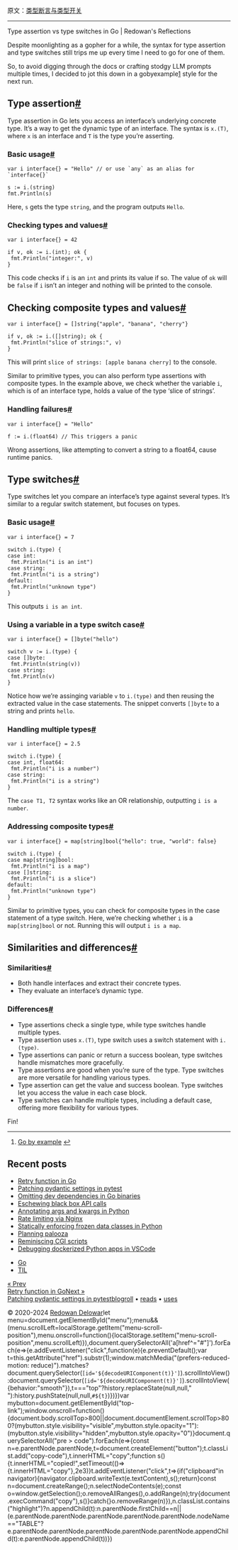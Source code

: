 原文：[类型断言与类型开关](https://rednafi.com/go/type_assertion_vs_type_switches/)

---

Type assertion vs type switches in Go | Redowan's Reflections



Despite moonlighting as a gopher for a while, the syntax for type assertion and type
switches still trips me up every time I need to go for one of them.

So, to avoid digging through the docs or crafting stodgy LLM prompts multiple times, I
decided to jot this down in a gobyexample[1](#fn:1) style for the next run.

## Type assertion[#](#type-assertion)

Type assertion in Go lets you access an interface’s underlying concrete type. It’s a way to
get the dynamic type of an interface. The syntax is `x.(T)`, where `x` is an interface and
`T` is the type you’re asserting.

### Basic usage[#](#basic-usage)


```
var i interface{} = "Hello" // or use `any` as an alias for `interface{}`

s := i.(string)
fmt.Println(s)

```
Here, `s` gets the type `string`, and the program outputs `Hello`.

### Checking types and values[#](#checking-types-and-values)


```
var i interface{} = 42

if v, ok := i.(int); ok {
 fmt.Println("integer:", v)
}

```
This code checks if `i` is an `int` and prints its value if so. The value of `ok` will be
`false` if `i` isn’t an integer and nothing will be printed to the console.

## Checking composite types and values[#](#checking-composite-types-and-values)


```
var i interface{} = []string{"apple", "banana", "cherry"}

if v, ok := i.([]string); ok {
 fmt.Println("slice of strings:", v)
}

```
This will print `slice of strings: [apple banana cherry]` to the console.

Similar to primitive types, you can also perform type assertions with composite types. In
the example above, we check whether the variable `i`, which is of an interface type, holds a
value of the type ‘slice of strings’.

### Handling failures[#](#handling-failures)


```
var i interface{} = "Hello"

f := i.(float64) // This triggers a panic

```
Wrong assertions, like attempting to convert a string to a float64, cause runtime panics.

## Type switches[#](#type-switches)

Type switches let you compare an interface’s type against several types. It’s similar to a
regular switch statement, but focuses on types.

### Basic usage[#](#basic-usage-1)


```
var i interface{} = 7

switch i.(type) {
case int:
 fmt.Println("i is an int")
case string:
 fmt.Println("i is a string")
default:
 fmt.Println("unknown type")
}

```
This outputs `i is an int`.

### Using a variable in a type switch case[#](#using-a-variable-in-a-type-switch-case)


```
var i interface{} = []byte("hello")

switch v := i.(type) {
case []byte:
 fmt.Println(string(v))
case string:
 fmt.Println(v)
}

```
Notice how we’re assinging variable `v` to `i.(type)` and then reusing the extracted value
in the case statements. The snippet converts `[]byte` to a string and prints `hello`.

### Handling multiple types[#](#handling-multiple-types)


```
var i interface{} = 2.5

switch i.(type) {
case int, float64:
 fmt.Println("i is a number")
case string:
 fmt.Println("i is a string")
}

```
The `case T1, T2` syntax works like an OR relationship, outputting `i is a number`.

### Addressing composite types[#](#addressing-composite-types)


```
var i interface{} = map[string]bool{"hello": true, "world": false}

switch i.(type) {
case map[string]bool:
 fmt.Println("i is a map")
case []string:
 fmt.Println("i is a slice")
default:
 fmt.Println("unknown type")
}

```
Similar to primitive types, you can check for composite types in the case statement of a
type switch. Here, we’re checking whether `i` is a `map[string]bool` or not. Running this
will output `i is a map`.

## Similarities and differences[#](#similarities-and-differences)

### Similarities[#](#similarities)

* Both handle interfaces and extract their concrete types.
* They evaluate an interface’s dynamic type.

### Differences[#](#differences)

* Type assertions check a single type, while type switches handle multiple types.
* Type assertion uses `x.(T)`, type switch uses a switch statement with `i.(type)`.
* Type assertions can panic or return a success boolean, type switches handle mismatches
more gracefully.
* Type assertions are good when you’re sure of the type. Type switches are more versatile
for handling various types.
* Type assertion can get the value and success boolean. Type switches let you access the
value in each case block.
* Type switches can handle multiple types, including a default case, offering more
flexibility for various types.

Fin!



---

1. [Go by example](https://gobyexample.com/) [↩︎](#fnref:1)
## Recent posts

- [Retry function in Go](https://rednafi.com/go/retry_function/)
- [Patching pydantic settings in pytest](https://rednafi.com/python/patch_pydantic_settings_in_pytest/)
- [Omitting dev dependencies in Go binaries](https://rednafi.com/go/omit_dev_dependencies_in_binaries/)
- [Eschewing black box API calls](https://rednafi.com/misc/eschewing_black_box_api_calls/)
- [Annotating args and kwargs in Python](https://rednafi.com/python/annotate_args_and_kwargs/)
- [Rate limiting via Nginx](https://rednafi.com/go/rate_limiting_via_nginx/)
- [Statically enforcing frozen data classes in Python](https://rednafi.com/python/statically_enforcing_frozen_dataclasses/)
- [Planning palooza](https://rednafi.com/zephyr/planning_palooza/)
- [Reminiscing CGI scripts](https://rednafi.com/go/reminiscing_cgi_scripts/)
- [Debugging dockerized Python apps in VSCode](https://rednafi.com/python/debug_dockerized_apps_in_vscode/)
* [Go](https://rednafi.com/tags/go/)
* [TIL](https://rednafi.com/tags/til/)

[« Prev  
Retry function in Go](https://rednafi.com/go/retry_function/)[Next »  
Patching pydantic settings in pytest](https://rednafi.com/python/patch_pydantic_settings_in_pytest/)[blogroll](/blogroll) • [reads](/reads) • [uses](/uses)  
  
© 2020-2024 [Redowan Delowar](https://rednafi.com/)let menu=document.getElementById("menu");menu&&(menu.scrollLeft=localStorage.getItem("menu-scroll-position"),menu.onscroll=function(){localStorage.setItem("menu-scroll-position",menu.scrollLeft)}),document.querySelectorAll('a[href^="#"]').forEach(e=>{e.addEventListener("click",function(e){e.preventDefault();var t=this.getAttribute("href").substr(1);window.matchMedia("(prefers-reduced-motion: reduce)").matches?document.querySelector(`[id='${decodeURIComponent(t)}']`).scrollIntoView():document.querySelector(`[id='${decodeURIComponent(t)}']`).scrollIntoView({behavior:"smooth"}),t==="top"?history.replaceState(null,null," "):history.pushState(null,null,`#${t}`)})})var mybutton=document.getElementById("top-link");window.onscroll=function(){document.body.scrollTop>800||document.documentElement.scrollTop>800?(mybutton.style.visibility="visible",mybutton.style.opacity="1"):(mybutton.style.visibility="hidden",mybutton.style.opacity="0")}document.querySelectorAll("pre > code").forEach(e=>{const n=e.parentNode.parentNode,t=document.createElement("button");t.classList.add("copy-code"),t.innerHTML="copy";function s(){t.innerHTML="copied!",setTimeout(()=>{t.innerHTML="copy"},2e3)}t.addEventListener("click",t=>{if("clipboard"in navigator){navigator.clipboard.writeText(e.textContent),s();return}const n=document.createRange();n.selectNodeContents(e);const o=window.getSelection();o.removeAllRanges(),o.addRange(n);try{document.execCommand("copy"),s()}catch{}o.removeRange(n)}),n.classList.contains("highlight")?n.appendChild(t):n.parentNode.firstChild==n||(e.parentNode.parentNode.parentNode.parentNode.parentNode.nodeName=="TABLE"?e.parentNode.parentNode.parentNode.parentNode.parentNode.appendChild(t):e.parentNode.appendChild(t))})

